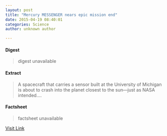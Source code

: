 ```yaml
---
layout: post
title: "Mercury MESSENGER nears epic mission end"
date: 2015-04-19 08:40:01
categories: Science
author: unknown author

---
```



#### Digest
>digest unavailable

#### Extract
>A spacecraft that carries a sensor built at the University of Michigan is about to crash into the planet closest to the sun—just as NASA intended....

#### Factsheet
>factsheet unavailable

[Visit Link](http://phys.org/news348632096.html)


